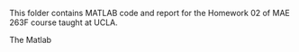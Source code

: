 This folder contains MATLAB code and report for the Homework 02 of MAE 263F course taught at UCLA. 

The Matlab 
